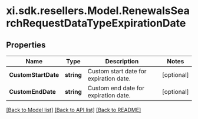 # xi.sdk.resellers.Model.RenewalsSearchRequestDataTypeExpirationDate

## Properties

Name | Type | Description | Notes
------------ | ------------- | ------------- | -------------
**CustomStartDate** | **string** | Custom start date for expiration date. | [optional] 
**CustomEndDate** | **string** | Custom end date for expiration date. | [optional] 

[[Back to Model list]](../README.md#documentation-for-models) [[Back to API list]](../README.md#documentation-for-api-endpoints) [[Back to README]](../README.md)

